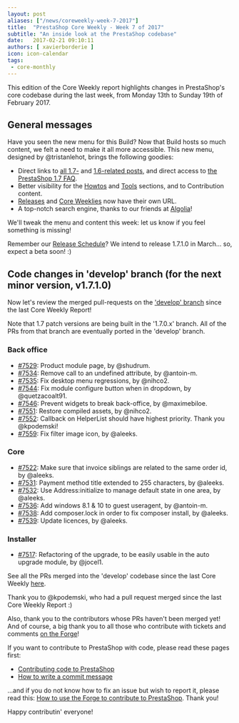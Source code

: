 ```yaml
---
layout: post
aliases: ["/news/coreweekly-week-7-2017"]
title:  "PrestaShop Core Weekly - Week 7 of 2017"
subtitle: "An inside look at the PrestaShop codebase"
date:   2017-02-21 09:10:11
authors: [ xavierborderie ]
icon: icon-calendar
tags:
 - core-monthly
---
```


This edition of the Core Weekly report highlights changes in PrestaShop's core codebase during the last week, from Monday 13th to Sunday 19th of February 2017.


## General messages

Have you seen the new menu for this Build? Now that Build hosts so much content, we felt a need to make it all more accessible. This new menu, designed by @tristanlehot, brings the following goodies:

* Direct links to [all 1.7-](http://build.prestashop.com/tag/1.7/) and [1.6-related posts](http://build.prestashop.com/tag/1.6/), and direct access to [the PrestaShop 1.7 FAQ](http://build.prestashop.com/news/prestashop-1-7-faq/).
* Better visibility for the [Howtos](http://build.prestashop.com/how-tos/) and [Tools](http://build.prestashop.com/tools/) sections, and to Contribution content.
* [Releases](http://build.prestashop.com/tag/releases/) and [Core Weeklies](http://build.prestashop.com/tag/core-weekly/) now have their own URL.
* A top-notch search engine, thanks to our friends at [Algolia](https://www.algolia.com/)!

We'll tweak the menu and content this week: let us know if you feel something is missing!

Remember our [Release Schedule](http://build.prestashop.com/news/announcing-our-2017-release-schedule/)? We intend to release 1.7.1.0 in March... so, expect a beta soon! :)


## Code changes in 'develop' branch (for the next minor version, v1.7.1.0)

Now let's review the merged pull-requests on the ['develop' branch](https://github.com/PrestaShop/PrestaShop/tree/develop) since the last Core Weekly Report!

Note that 1.7 patch versions are being built in the '1.7.0.x' branch. All of the PRs from that branch are eventually ported in the 'develop' branch.


### Back office

* [#7529](https://github.com/PrestaShop/PrestaShop/pull/7529): Product module page, by @shudrum.
* [#7534](https://github.com/PrestaShop/PrestaShop/pull/7534): Remove call to an undefined attribute, by @antoin-m.
* [#7535](https://github.com/PrestaShop/PrestaShop/pull/7535): Fix desktop menu regressions, by @nihco2.
* [#7544](https://github.com/PrestaShop/PrestaShop/pull/7544): Fix module configure button when in dropdown, by @quetzacoalt91.
* [#7546](https://github.com/PrestaShop/PrestaShop/pull/7546): Prevent widgets to break back-office, by @maximebiloe.
* [#7551](https://github.com/PrestaShop/PrestaShop/pull/7551): Restore compiled assets, by @nihco2.
* [#7552](https://github.com/PrestaShop/PrestaShop/pull/7552): Callback on HelperList should have highest priority. Thank you @kpodemski!
* [#7559](https://github.com/PrestaShop/PrestaShop/pull/7559): Fix filter image icon, by @aleeks.


### Core

* [#7522](https://github.com/PrestaShop/PrestaShop/pull/7522): Make sure that invoice siblings are related to the same order id, by @aleeks.
* [#7531](https://github.com/PrestaShop/PrestaShop/pull/7531): Payment method title extended to 255 characters, by @aleeks.
* [#7532](https://github.com/PrestaShop/PrestaShop/pull/7532): Use Address:initialize to manage default state in one area, by @aleeks.
* [#7536](https://github.com/PrestaShop/PrestaShop/pull/7536): Add windows 8.1 & 10 to guest useragent, by @antoin-m.
* [#7538](https://github.com/PrestaShop/PrestaShop/pull/7538): Add composer.lock in order to fix composer install, by @aleeks.
* [#7539](https://github.com/PrestaShop/PrestaShop/pull/7539): Update licences, by @aleeks.


### Installer

* [#7517](https://github.com/PrestaShop/PrestaShop/pull/7517): Refactoring of the upgrade, to be easily usable in the auto upgrade module, by @jocel1.


See all the PRs merged into the 'develop' codebase since the last Core Weekly [here](https://github.com/PrestaShop/PrestaShop/pulls?utf8=%E2%9C%93&q=is%3Apr%20merged%3A2017-02-13..2017-02-19%20is%3Aclosed%20base%3Adevelop).


Thank you to @kpodemski, who had a pull request merged since the last Core Weekly Report :)

Also, thank you to the contributors whose PRs haven't been merged yet! And of course, a big thank you to all those who contribute with tickets and comments [on the Forge](http://forge.prestashop.com/secure/CreateIssue%21default.jspa?selectedProjectId=11322&issuetype=1)!

If you want to contribute to PrestaShop with code, please read these pages first:

 * [Contributing code to PrestaShop](http://doc.prestashop.com/display/PS16/Contributing+code+to+PrestaShop)
 * [How to write a commit message](http://doc.prestashop.com/display/PS16/How+to+write+a+commit+message)

...and if you do not know how to fix an issue but wish to report it, please read this: [How to use the Forge to contribute to PrestaShop](http://doc.prestashop.com/display/PS16/How+to+use+the+Forge+to+contribute+to+PrestaShop). Thank you!

Happy contributin' everyone!
